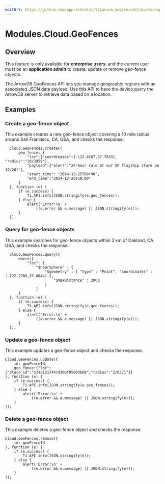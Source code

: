 ```yaml
---
editUrl: https://github.com/appcelerator/titanium_mobile/edit/master/apidoc/Modules/Cloud/GeoFences/GeoFences.yml
---
```

# Modules.Cloud.GeoFences

<TypeHeader/>

## Overview

This feature is only available for **enterprise users**, and the current user must be an **application
admin** to create, update or remove geo-fence objects.

The ArrowDB GeoFences API lets you manage geographic regions with an associated JSON data payload.
Use this API to have the device query the ArrowDB server to retrieve data based on a location.

## Examples

### Create a geo-fence object

This example creates a new geo-fence object covering a 10 mile radius around San Francisco,
CA, USA, and checks the response.

      Cloud.GeoFences.create({
          geo_fence: {
              "loc":{"coordinates":[-122.4167,37.7833], "radius":"10/3959"},
              "payload":{"alert":"24-hour sale at our SF flagship store on 12/26!"},
              "start_time": "2014-12-25T00:00",
              "end_time":"2014-12-26T19:00"
          }
      }, function (e) {
          if (e.success) {
              Ti.API.info(JSON.stringify(e.geo_fences));
          } else {
              alert('Error:\n' +
                  ((e.error && e.message) || JSON.stringify(e)));
          }
      });

### Query for geo-fence objects

This example searches for geo-fence objects within 2 km of Oakland, CA, USA, and checks the response.

      Cloud.GeoFences.query({
          where:{
              "loc": { 
                  "$nearSphere" : { 
                      "$geometry" : { "type" : "Point", "coordinates" : [-122.2708,37.8044] },
                          "$maxDistance" : 2000
                      }
                  }
          }
      }, function (e) {
          if (e.success) {
              Ti.API.info(JSON.stringify(e.geo_fences));
          } else {
              alert('Error:\n' +
                  ((e.error && e.message) || JSON.stringify(e)));
          }
      });

### Update a geo-fence object

This example updates a geo-fence object and checks the response.

    Cloud.GeoFences.update({
        id: geoFenceId,
        geo_fence:{"loc":{"place_id":"531a1217447d300f05003b69","radius":"2/6371"}}
    }, function (e) {
        if (e.success) {
            Ti.API.info(JSON.stringify(e.geo_fences));
        } else {
            alert('Error:\n' +
                ((e.error && e.message) || JSON.stringify(e)));
        }
    });

### Delete a geo-fence object

This example deletes a geo-fence object and checks the response.

    Cloud.GeoFences.remove({
        id: geoFenceId
    }, function (e) {
        if (e.success) {
            Ti.API.info(JSON.stringify(e));
        } else {
            alert('Error:\n' +
                ((e.error && e.message) || JSON.stringify(e)));
        }
    });

<ApiDocs/>

